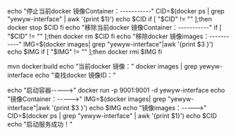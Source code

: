 echo "停止当前docker 镜像Container：-----------"
CID=$(docker ps | grep "yewyw-interface" | awk '{print $1}')
echo $CID
if [ "$CID" != "" ];then
  docker stop $CID
fi
echo "移除当前docker 镜像Container：-----------"
if [ "$CID" != "" ];then
  docker rm $CID
fi
echo "移除docker 镜像images：-----------"
IMG=$(docker images| grep "yewyw-interface"|awk '{print $3 }')
echo $IMG
if [ "$IMG" != "" ];then
  docker rmi $IMG
fi


mvn docker:build
echo "当前docker 镜像："
docker images | grep yewyw-interface 
echo "查找docker 镜像ID："


echo "启动容器----->"
docker run -p 9001:9001 -d yewyw-interface
echo "镜像Container：----->"
IMG=$(docker images| grep "yewyw-interface"|awk '{print $3 }')
echo $IMG
echo "镜像images：----->"
CID=$(docker ps | grep "yewyw-interface" | awk '{print $1}')
echo $CID
echo "启动服务成功！"
